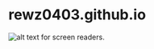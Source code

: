 # rewz0403.github.io
![alt text for screen readers](/path/to/image.png "Text to show on mouseover").



